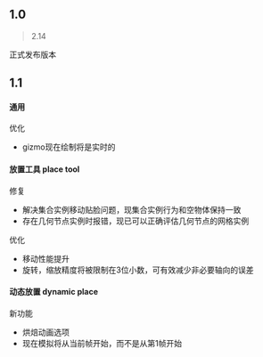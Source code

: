 ## 1.0

> 2.14

正式发布版本

## 1.1

#### 通用

优化

+ gizmo现在绘制将是实时的

#### 放置工具 place tool

修复

+ 解决集合实例移动贴脸问题，现集合实例行为和空物体保持一致
+ 存在几何节点实例时报错，现已可以正确评估几何节点的网格实例

优化

+ 移动性能提升
+ 旋转，缩放精度将被限制在3位小数，可有效减少非必要轴向的误差

#### 动态放置 dynamic place

新功能

+ 烘焙动画选项
+ 现在模拟将从当前帧开始，而不是从第1帧开始


